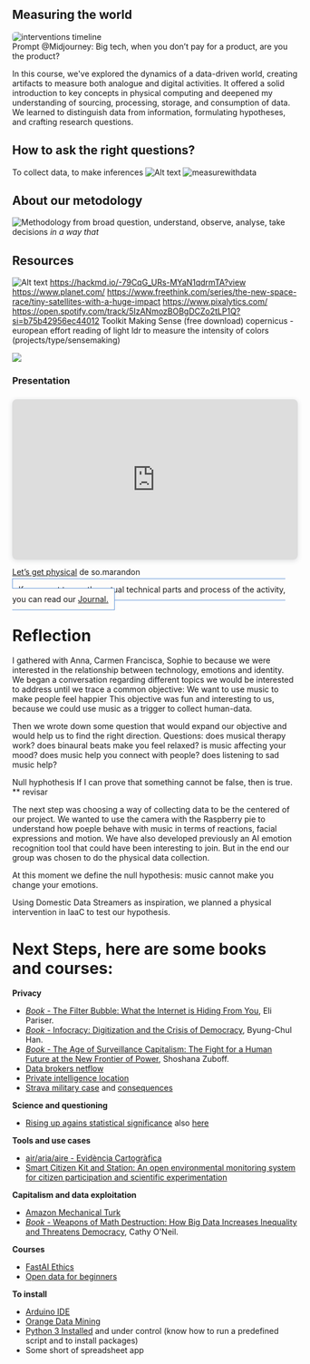 ## Measuring the world
<img src="../images/Measuringtheworld.webp" alt="interventions timeline" style="border-radius: 5px;"> 
<figcaption>Prompt @Midjourney: Big tech, when you don’t pay for a product, are you the product?</figcaption>

In this course, we've explored the dynamics of a data-driven world, creating artifacts to measure both analogue and digital activities. It offered a solid introduction to key concepts in physical computing and deepened my understanding of sourcing, processing, storage, and consumption of data. We learned to distinguish data from information, formulating hypotheses, and crafting research questions. 

## How to ask the right questions? 
To collect data, to make inferences
![Alt text](<../images/measuringtheworld/Screenshot 2024-03-03 215716.png>)
![measurewithdata](../images/measuringtheworld/data.png)

## About our metodology
![Methodology](<../images/measuringtheworld/Screenshot 2024-03-03 2155.png>)
from broad question, understand, observe, analyse, take decisions *in a way that* 

## Resources
![Alt text](<../images/measuringtheworld/Screenshot 2024-03-03 215716.png>)
https://hackmd.io/-79CqG_URs-MYaN1qdrmTA?view
https://www.planet.com/
https://www.freethink.com/series/the-new-space-race/tiny-satellites-with-a-huge-impact
https://www.pixalytics.com/
https://open.spotify.com/track/5IzANmozBOBgDCZo2tLP1Q?si=b75b42956ec44012
Toolkit Making Sense (free download)
copernicus - european effort
reading of light ldr to measure the intensity of colors (projects/type/sensemaking)

![](../../images/term2/Measuring/Measuring.jpg)


### Presentation 
<div style="position: relative; width: 100%; height: 0; padding-top: 56.2225%;
 padding-bottom: 0; box-shadow: 0 2px 8px 0 rgba(63,69,81,0.16); margin-top: 1.6em; margin-bottom: 0.9em; overflow: hidden;
 border-radius: 8px; will-change: transform;">
  <iframe loading="lazy" style="position: absolute; width: 100%; height: 100%; top: 0; left: 0; border: none; padding: 0;margin: 0;"
    src="https:&#x2F;&#x2F;www.canva.com&#x2F;design&#x2F;DAF8SojQySw&#x2F;F-ctR9KF_G1oswEQUDf-LA&#x2F;view?embed" allowfullscreen="allowfullscreen" allow="fullscreen">
  </iframe>
</div>
<a href="https:&#x2F;&#x2F;www.canva.com&#x2F;design&#x2F;DAF8SojQySw&#x2F;F-ctR9KF_G1oswEQUDf-LA&#x2F;view?utm_content=DAF8SojQySw&amp;utm_campaign=designshare&amp;utm_medium=embeds&amp;utm_source=link" target="_blank" rel="noopener">Let’s get physical</a> de so.marandon

<span style="background-color: #FFFCFA; padding: 10px; border: 1px solid #699ADA;">If you want to see the actual technical parts and process of the activity, you can read our [Journal.](https://hackmd.io/XC00gQSFT9SQP1POiJPHgA?both)</span>

# Reflection

I gathered with  Anna, Carmen Francisca, Sophie to because we were interested in the relationship between technology, emotions and identity. We began a conversation regarding different topics we would be interested to address until we trace a common objective: 
We want to use music to make people feel happier
This objective was fun and interesting to us, because we could use music as a trigger to collect human-data. 

Then we wrote down some question that would expand our objective and would help us to find the right direction. 
Questions: 
does musical therapy work?
does binaural beats make you feel relaxed?
is music affecting your mood?
does music help you connect with people? 
does listening to sad music help?

Null hyphothesis
If I can prove that something cannot be false, then is true. ** revisar

The next step was choosing a way of collecting data to be the centered of our project. We wanted to use the camera with the Raspberry pie to understand how poeple behave with music in terms of reactions, facial expressions and motion. We have also developed previously an AI emotion recognition tool that could have been interesting to join. But in the end our group was chosen to do the physical data collection. 

At this moment we define the null hypothesis: music cannot make you change your emotions. 

Using Domestic Data Streamers as inspiration, we planned a physical intervention in IaaC to test our hypothesis. 


# Next Steps, here are some books and courses: 
**Privacy**
- [_Book_ - The Filter Bubble: What the Internet is Hiding From You](https://www.goodreads.com/book/show/10596103-the-filter-bubble?from_search=true&from_srp=true&qid=Vz2TLUup2J&rank=1), Eli Pariser.
- [_Book_ - Infocracy: Digitization and the Crisis of Democracy](https://www.goodreads.com/book/show/60659995-infocracy?from_search=true&from_srp=true&qid=2mIIViIz7M&rank=1), Byung-Chul Han.
- [_Book_ - The Age of Surveillance Capitalism: The Fight for a Human Future at the New Frontier of Power](https://www.goodreads.com/book/show/26195941-the-age-of-surveillance-capitalism), Shoshana Zuboff.
- [Data brokers netflow](https://www.vice.com/en/article/jg84yy/data-brokers-netflow-data-team-cymru)
- [Private intelligence location](https://www.vice.com/en/article/qj454d/private-intelligence-location-data-xmode-hyas)
- [Strava military case](https://www.wired.com/story/strava-heat-map-military-bases-fitness-trackers-privacy/) and [consequences](https://edition.cnn.com/2018/01/28/politics/strava-military-bases-location/index.html)

**Science and questioning**

- [Rising up agains statistical significance](https://www.nature.com/articles/d41586-019-00857-9) also [here](https://pubmed.ncbi.nlm.nih.gov/30894741/)

**Tools and use cases**

- [air/aria/aire - Evidència Cartogràfica](http://air.300000.eu/#ca)
- [Smart Citizen Kit and Station: An open environmental monitoring system for citizen participation and scientific experimentation](https://www.hardware-x.com/article/S2468-0672(19)30020-3/fulltext)

**Capitalism and data exploitation**

- [Amazon Mechanical Turk](https://www.theatlantic.com/business/archive/2018/01/amazon-mechanical-turk/551192/)
- [_Book_ - Weapons of Math Destruction: How Big Data Increases Inequality and Threatens Democracy](https://www.goodreads.com/book/show/28186015-weapons-of-math-destruction), Cathy O'Neil.

**Courses**

- [FastAI Ethics](https://ethics.fast.ai/syllabus/)
- [Open data for beginners](https://ukdataservice.ac.uk/learning-hub/)

**To install**

- [Arduino IDE](https://www.arduino.cc/en/software)
- [Orange Data Mining](https://orangedatamining.com/)
- [Python 3 Installed](https://fablabbcn-projects.gitlab.io/learning/fabacademy-local-docs/clubs/codeclub/scripting/#installing-python) and under control (know how to run a predefined script and to install packages)
- Some short of spreadsheet app




